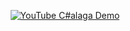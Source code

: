 <p align="center">
  <a href="https://www.youtube.com/watch?v=90sr2_ausbM"><img src="https://img.youtube.com/vi/90sr2_ausbM/0.jpg" alt="YouTube C#alaga Demo"></a>
</p>
